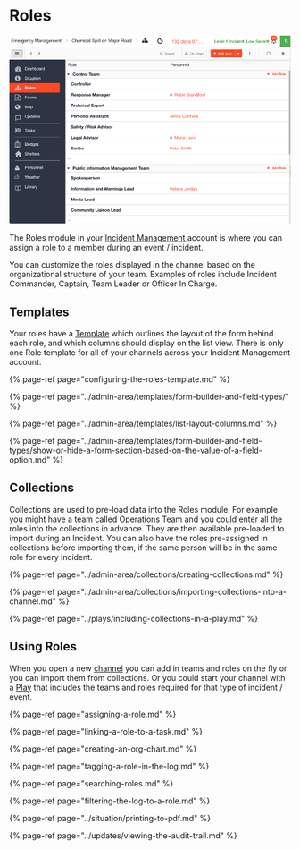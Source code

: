 # Roles

![](../../.gitbook/assets/roles.png)

The Roles module in your [Incident Management ](../getting-started.md)account is where you can assign a role to a member during an event / incident. 

You can customize the roles displayed in the channel based on the organizational structure of your team. Examples of roles include Incident Commander, Captain, Team Leader or Officer In Charge.

## Templates

Your roles have a [Template](../admin-area/templates/) which outlines the layout of the form behind each role, and which columns should display on the list view. There is only one Role template for all of your channels across your Incident Management account. 

{% page-ref page="configuring-the-roles-template.md" %}

{% page-ref page="../admin-area/templates/form-builder-and-field-types/" %}

{% page-ref page="../admin-area/templates/list-layout-columns.md" %}

{% page-ref page="../admin-area/templates/form-builder-and-field-types/show-or-hide-a-form-section-based-on-the-value-of-a-field-option.md" %}

## Collections

Collections are used to pre-load data into the Roles module. For example you might have a team called Operations Team and you could enter all the roles into the collections in advance. They are then available pre-loaded to import during an Incident. You can also have the roles pre-assigned in collections before importing them, if the same person will be in the same role for every incident. 

{% page-ref page="../admin-area/collections/creating-collections.md" %}

{% page-ref page="../admin-area/collections/importing-collections-into-a-channel.md" %}

{% page-ref page="../plays/including-collections-in-a-play.md" %}

## Using Roles

When you open a new [channel](../channels/) you can add in teams and roles on the fly or you can import them from collections.  Or you could start your channel with a [Play](../plays/) that includes the teams and roles required for that type of incident / event.

{% page-ref page="assigning-a-role.md" %}

{% page-ref page="linking-a-role-to-a-task.md" %}

{% page-ref page="creating-an-org-chart.md" %}

{% page-ref page="tagging-a-role-in-the-log.md" %}

{% page-ref page="searching-roles.md" %}

{% page-ref page="filtering-the-log-to-a-role.md" %}

{% page-ref page="../situation/printing-to-pdf.md" %}

{% page-ref page="../updates/viewing-the-audit-trail.md" %}

  



